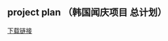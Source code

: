 ## project plan （韩国闻庆项目 总计划）
<a href="https://5docs.oss-cn-shanghai.aliyuncs.com/res/韩国闻庆项目案例/project plan （韩国闻庆项目 总计划）.jpg" >下载链接</a>
